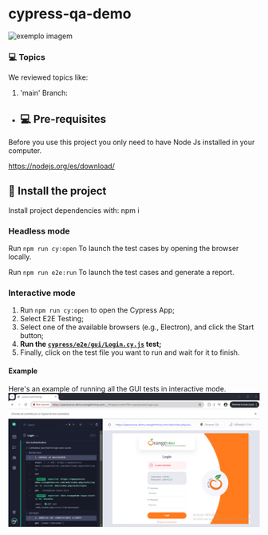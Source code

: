 # cypress-qa-demo

<img src="https://media-exp1.licdn.com/dms/image/C4E0BAQF1dg2KtKFdPg/company-logo_200_200/0/1626295436859?e=2159024400&v=beta&t=Ib_T9PXXQxkHRKnj3Oe65EKuR6EAh01IgAA6IGvU0FY" alt="exemplo imagem">


### 💻 Topics

We reviewed topics like:
1. 'main' Branch:
 
- ## 💻 Pre-requisites

Before you use this project you only need to have Node Js installed in your computer.

https://nodejs.org/es/download/

## 🚀 Install the project

Install project dependencies with: npm i

### Headless mode

Run `npm run cy:open` To launch the test cases by opening the browser locally.

Run `npm run e2e:run` To launch the test cases and generate a report.

### Interactive mode

1. Run `npm run cy:open` to open the Cypress App;
2. Select E2E Testing;
3. Select one of the available browsers (e.g., Electron), and click the Start button;
4. **Run the [`cypress/e2e/gui/Login.cy.js`](./cypress/e2e/Login.cy.js) test;**
5. Finally, click on the test file you want to run and wait for it to finish.

#### Example

Here's an example of running all the GUI tests in interactive mode.
![Logo de mon projet](assets/cypress.PNG)

